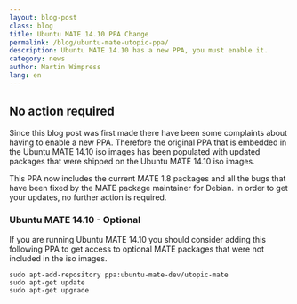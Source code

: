 ```yaml
---
layout: blog-post
class: blog
title: Ubuntu MATE 14.10 PPA Change
permalink: /blog/ubuntu-mate-utopic-ppa/
description: Ubuntu MATE 14.10 has a new PPA, you must enable it.
category: news
author: Martin Wimpress
lang: en
---
```


## No action required

Since this blog post was first made there have been some complaints about
having to enable a new PPA. Therefore the original PPA that is embedded in
the Ubuntu MATE 14.10 iso images has been populated with updated packages
that were shipped on the Ubuntu MATE 14.10 iso images.

This PPA now includes the current MATE 1.8 packages and all the bugs that have
been fixed by the MATE package maintainer for Debian. In order to get your
updates, no further action is required.

### Ubuntu MATE 14.10 - Optional

If you are running Ubuntu MATE 14.10 you should consider adding this following
PPA to get access to optional MATE packages that were not included in the iso
images.

    sudo apt-add-repository ppa:ubuntu-mate-dev/utopic-mate
    sudo apt-get update
    sudo apt-get upgrade
